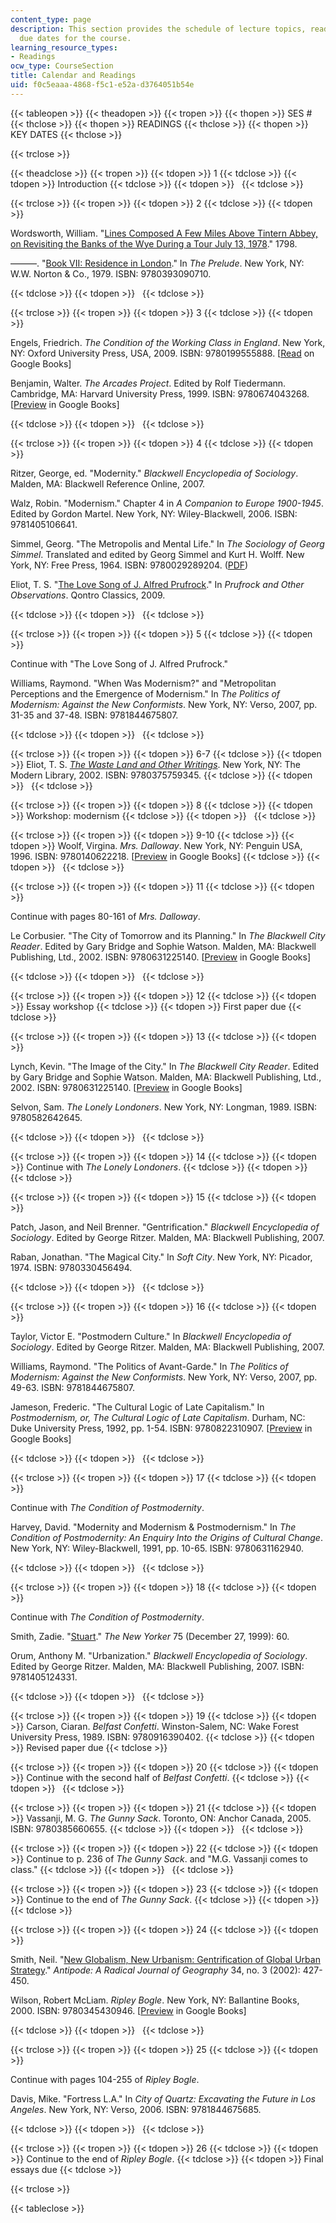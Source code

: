```yaml
---
content_type: page
description: This section provides the schedule of lecture topics, readings, and assignment
  due dates for the course.
learning_resource_types:
- Readings
ocw_type: CourseSection
title: Calendar and Readings
uid: f0c5eaaa-4868-f5c1-e52a-d3764051b54e
---
```


{{< tableopen >}}
{{< theadopen >}}
{{< tropen >}}
{{< thopen >}}
SES #
{{< thclose >}}
{{< thopen >}}
READINGS
{{< thclose >}}
{{< thopen >}}
KEY DATES
{{< thclose >}}

{{< trclose >}}

{{< theadclose >}}
{{< tropen >}}
{{< tdopen >}}
1
{{< tdclose >}}
{{< tdopen >}}
Introduction
{{< tdclose >}}
{{< tdopen >}}
 
{{< tdclose >}}

{{< trclose >}}
{{< tropen >}}
{{< tdopen >}}
2
{{< tdclose >}}
{{< tdopen >}}


Wordsworth, William. "[Lines Composed A Few Miles Above Tintern Abbey, on Revisiting the Banks of the Wye During a Tour July 13, 1978](http://www.bartleby.com/41/376.html)." 1798.

———. "[Book VII: Residence in London](http://www.bartleby.com/145/ww293.html)." In _The Prelude_. New York, NY: W.W. Norton & Co., 1979. ISBN: 9780393090710.


{{< tdclose >}}
{{< tdopen >}}
 
{{< tdclose >}}

{{< trclose >}}
{{< tropen >}}
{{< tdopen >}}
3
{{< tdclose >}}
{{< tdopen >}}


Engels, Friedrich. _The Condition of the Working Class in England_. New York, NY: Oxford University Press, USA, 2009. ISBN: 9780199555888. \[[Read](http://books.google.com/books?id=Up52qN5Y8a0C&pg=PAfrontcover) on Google Books\]

Benjamin, Walter. _The Arcades Project_. Edited by Rolf Tiedermann. Cambridge, MA: Harvard University Press, 1999. ISBN: 9780674043268. \[[Preview](http://books.google.com/books?id=tdM9Hn7pzrsC&printsec=frontcover&source=gbs_navlinks_s#v=onepage&q=&f=false) in Google Books\]


{{< tdclose >}}
{{< tdopen >}}
 
{{< tdclose >}}

{{< trclose >}}
{{< tropen >}}
{{< tdopen >}}
4
{{< tdclose >}}
{{< tdopen >}}


Ritzer, George, ed. "Modernity." _Blackwell Encyclopedia of Sociology_. Malden, MA: Blackwell Reference Online, 2007.

Walz, Robin. "Modernism." Chapter 4 in _A Companion to Europe 1900-1945_. Edited by Gordon Martel. New York, NY: Wiley-Blackwell, 2006. ISBN: 9781405106641.

Simmel, Georg. "The Metropolis and Mental Life." In _The Sociology of Georg Simmel_. Translated and edited by Georg Simmel and Kurt H. Wolff. New York, NY: Free Press, 1964. ISBN: 9780029289204. ([PDF](http://www.blackwellpublishing.com/content/BPL_Images/Content_store/Sample_chapter/0631225137/Bridge.pdf))

Eliot, T. S. "[The Love Song of J. Alfred Prufrock](http://www.bartelby.org/198/1.html)." In _Prufrock and Other Observations_. Qontro Classics, 2009.


{{< tdclose >}}
{{< tdopen >}}
 
{{< tdclose >}}

{{< trclose >}}
{{< tropen >}}
{{< tdopen >}}
5
{{< tdclose >}}
{{< tdopen >}}


Continue with "The Love Song of J. Alfred Prufrock."

Williams, Raymond. "When Was Modernism?" and "Metropolitan Perceptions and the Emergence of Modernism." In _The Politics of Modernism: Against the New Conformists_. New York, NY: Verso, 2007, pp. 31-35 and 37-48. ISBN: 9781844675807.


{{< tdclose >}}
{{< tdopen >}}
 
{{< tdclose >}}

{{< trclose >}}
{{< tropen >}}
{{< tdopen >}}
6-7
{{< tdclose >}}
{{< tdopen >}}
Eliot, T. S. [_The Waste Land and Other Writings_](http://www.gutenberg.org/etext/1321). New York, NY: The Modern Library, 2002. ISBN: 9780375759345.
{{< tdclose >}}
{{< tdopen >}}
 
{{< tdclose >}}

{{< trclose >}}
{{< tropen >}}
{{< tdopen >}}
8
{{< tdclose >}}
{{< tdopen >}}
Workshop: modernism
{{< tdclose >}}
{{< tdopen >}}
 
{{< tdclose >}}

{{< trclose >}}
{{< tropen >}}
{{< tdopen >}}
9-10
{{< tdclose >}}
{{< tdopen >}}
Woolf, Virgina. _Mrs. Dalloway_. New York, NY: Penguin USA, 1996. ISBN: 9780140622218. \[[Preview](http://books.google.com/books?id=QEHI-uN0tmgC&printsec=frontcover&dq=mrs.+dalloway#v=onepage&q=&f=false) in Google Books\]
{{< tdclose >}}
{{< tdopen >}}
 
{{< tdclose >}}

{{< trclose >}}
{{< tropen >}}
{{< tdopen >}}
11
{{< tdclose >}}
{{< tdopen >}}


Continue with pages 80-161 of _Mrs. Dalloway_.

Le Corbusier. "The City of Tomorrow and its Planning." In _The Blackwell City Reader_. Edited by Gary Bridge and Sophie Watson. Malden, MA: Blackwell Publishing, Ltd., 2002. ISBN: 9780631225140. \[[Preview](http://books.google.com/books?id=P2aC62fqCyQC&pg=PA345=onepage) in Google Books\]


{{< tdclose >}}
{{< tdopen >}}
 
{{< tdclose >}}

{{< trclose >}}
{{< tropen >}}
{{< tdopen >}}
12
{{< tdclose >}}
{{< tdopen >}}
Essay workshop
{{< tdclose >}}
{{< tdopen >}}
First paper due
{{< tdclose >}}

{{< trclose >}}
{{< tropen >}}
{{< tdopen >}}
13
{{< tdclose >}}
{{< tdopen >}}


Lynch, Kevin. "The Image of the City." In _The Blackwell City Reader_. Edited by Gary Bridge and Sophie Watson. Malden, MA: Blackwell Publishing, Ltd., 2002. ISBN: 9780631225140. \[[Preview](http://books.google.com/books?id=Yl0bDTpro1AC&printsec=frontcover&dq=blackwell+city+reader#v=onepage&q=&f=false) in Google Books\]

Selvon, Sam. _The Lonely Londoners_. New York, NY: Longman, 1989. ISBN: 9780582642645.


{{< tdclose >}}
{{< tdopen >}}
 
{{< tdclose >}}

{{< trclose >}}
{{< tropen >}}
{{< tdopen >}}
14
{{< tdclose >}}
{{< tdopen >}}
Continue with _The Lonely Londoners_.
{{< tdclose >}}
{{< tdopen >}}
 
{{< tdclose >}}

{{< trclose >}}
{{< tropen >}}
{{< tdopen >}}
15
{{< tdclose >}}
{{< tdopen >}}


Patch, Jason, and Neil Brenner. "Gentrification." _Blackwell Encyclopedia of Sociology_. Edited by George Ritzer. Malden, MA: Blackwell Publishing, 2007.

Raban, Jonathan. "The Magical City." In _Soft City_. New York, NY: Picador, 1974. ISBN: 9780330456494.


{{< tdclose >}}
{{< tdopen >}}
 
{{< tdclose >}}

{{< trclose >}}
{{< tropen >}}
{{< tdopen >}}
16
{{< tdclose >}}
{{< tdopen >}}


Taylor, Victor E. "Postmodern Culture." In _Blackwell Encyclopedia of Sociology_. Edited by George Ritzer. Malden, MA: Blackwell Publishing, 2007.

Williams, Raymond. "The Politics of Avant-Garde." In _The Politics of Modernism: Against the New Conformists_. New York, NY: Verso, 2007, pp. 49-63. ISBN: 9781844675807.

Jameson, Frederic. "The Cultural Logic of Late Capitalism." In _Postmodernism, or, The Cultural Logic of Late Capitalism_. Durham, NC: Duke University Press, 1992, pp. 1-54. ISBN: 9780822310907. \[[Preview](http://books.google.com/books?id=oRJ9fh9BK8wC&printsec=frontcover&dq=Postmodernism,+or,+The+Cultural+Logic+of+Late+Capitalism.#v=onepage&q=&f=false) in Google Books\]


{{< tdclose >}}
{{< tdopen >}}
 
{{< tdclose >}}

{{< trclose >}}
{{< tropen >}}
{{< tdopen >}}
17
{{< tdclose >}}
{{< tdopen >}}


Continue with _The Condition of Postmodernity_.

Harvey, David. "Modernity and Modernism & Postmodernism." In _The Condition of Postmodernity: An Enquiry Into the Origins of Cultural Change_. New York, NY: Wiley-Blackwell, 1991, pp. 10-65. ISBN: 9780631162940.


{{< tdclose >}}
{{< tdopen >}}
 
{{< tdclose >}}

{{< trclose >}}
{{< tropen >}}
{{< tdopen >}}
18
{{< tdclose >}}
{{< tdopen >}}


Continue with _The Condition of Postmodernity_.

Smith, Zadie. "[Stuart](http://www.newyorker.com/archive/1999/12/27/1999_12_27_060_TNY_LIBRY_000019888)." _The New Yorker_ 75 (December 27, 1999): 60.

Orum, Anthony M. "Urbanization." _Blackwell Encyclopedia of Sociology_. Edited by George Ritzer. Malden, MA: Blackwell Publishing, 2007. ISBN: 9781405124331.


{{< tdclose >}}
{{< tdopen >}}
 
{{< tdclose >}}

{{< trclose >}}
{{< tropen >}}
{{< tdopen >}}
19
{{< tdclose >}}
{{< tdopen >}}
Carson, Ciaran. _Belfast Confetti_. Winston-Salem, NC: Wake Forest University Press, 1989. ISBN: 9780916390402.
{{< tdclose >}}
{{< tdopen >}}
Revised paper due
{{< tdclose >}}

{{< trclose >}}
{{< tropen >}}
{{< tdopen >}}
20
{{< tdclose >}}
{{< tdopen >}}
Continue with the second half of _Belfast Confetti_.
{{< tdclose >}}
{{< tdopen >}}
 
{{< tdclose >}}

{{< trclose >}}
{{< tropen >}}
{{< tdopen >}}
21
{{< tdclose >}}
{{< tdopen >}}
Vassanji, M. G. _The Gunny Sack_. Toronto, ON: Anchor Canada, 2005. ISBN: 9780385660655.
{{< tdclose >}}
{{< tdopen >}}
 
{{< tdclose >}}

{{< trclose >}}
{{< tropen >}}
{{< tdopen >}}
22
{{< tdclose >}}
{{< tdopen >}}
Continue to p. 236 of _The Gunny Sack_. and "M.G. Vassanji comes to class."
{{< tdclose >}}
{{< tdopen >}}
 
{{< tdclose >}}

{{< trclose >}}
{{< tropen >}}
{{< tdopen >}}
23
{{< tdclose >}}
{{< tdopen >}}
Continue to the end of _The Gunny Sack_.
{{< tdclose >}}
{{< tdopen >}}
 
{{< tdclose >}}

{{< trclose >}}
{{< tropen >}}
{{< tdopen >}}
24
{{< tdclose >}}
{{< tdopen >}}


Smith, Neil. "[New Globalism, New Urbanism: Gentrification of Global Urban Strategy](https://onlinelibrary.wiley.com/doi/epdf/10.1111/1467-8330.00249)." _Antipode: A Radical Journal of Geography_ 34, no. 3 (2002): 427-450.

Wilson, Robert McLiam. _Ripley Bogle_. New York, NY: Ballantine Books, 2000. ISBN: 9780345430946. \[[Preview](http://books.google.com/books?id=7Dp4b8QM6cQC&printsec=frontcover&dq=ripley+bogle#v=onepage&q=&f=false) in Google Books\]


{{< tdclose >}}
{{< tdopen >}}
 
{{< tdclose >}}

{{< trclose >}}
{{< tropen >}}
{{< tdopen >}}
25
{{< tdclose >}}
{{< tdopen >}}


Continue with pages 104-255 of _Ripley Bogle_.

Davis, Mike. "Fortress L.A." In _City of Quartz: Excavating the Future in Los Angeles_. New York, NY: Verso, 2006. ISBN: 9781844675685.


{{< tdclose >}}
{{< tdopen >}}
 
{{< tdclose >}}

{{< trclose >}}
{{< tropen >}}
{{< tdopen >}}
26
{{< tdclose >}}
{{< tdopen >}}
Continue to the end of _Ripley Bogle_.
{{< tdclose >}}
{{< tdopen >}}
Final essays due
{{< tdclose >}}

{{< trclose >}}

{{< tableclose >}}